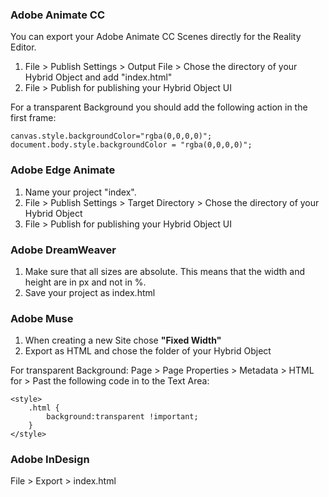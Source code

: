 
### Adobe Animate CC

You can export your Adobe Animate CC Scenes directly for the Reality Editor.
		
1. File > Publish Settings > Output File > Chose the directory of your Hybrid Object and add "index.html"
2. File > Publish for publishing your Hybrid Object UI

For a transparent Background you should add the following action in the first frame:

	canvas.style.backgroundColor="rgba(0,0,0,0)";
	document.body.style.backgroundColor = "rgba(0,0,0,0)";	
	

### Adobe Edge Animate

1. Name your project "index".
2. File > Publish Settings > Target Directory > Chose the directory of your Hybrid Object
3. File > Publish for publishing your Hybrid Object UI

### Adobe DreamWeaver

1. Make sure that all sizes are absolute. This means that the width and height are in px and not in %.
1. Save your project as index.html


### Adobe Muse

1. When creating a new Site chose **"Fixed Width"** 
2. Export as HTML and chose the folder of your Hybrid Object

For transparent Background:
Page > Page Properties > Metadata > HTML for <head> > Past the following code in to the Text Area:

	<style>
		.html {
			background:transparent !important;
		}
	</style>
	
### Adobe InDesign

File > Export > index.html
